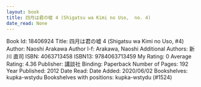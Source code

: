 ```yaml
---
layout: book
title: 四月は君の嘘 4 (Shigatsu wa Kimi no Uso,  no. 4)
date_read: None
---
```


Book Id: 18406924
Title: 四月は君の嘘 4 (Shigatsu wa Kimi no Uso, #4)
Author: Naoshi Arakawa
Author l-f: Arakawa, Naoshi
Additional Authors: 新川 直司
ISBN: 4063713458
ISBN13: 9784063713459
My Rating: 0
Average Rating: 4.36
Publisher: 講談社
Binding: Paperback
Number of Pages: 192
Year Published: 2012
Date Read: 
Date Added: 2020/06/02
Bookshelves: kupka-wstydu
Bookshelves with positions: kupka-wstydu (#1524)

